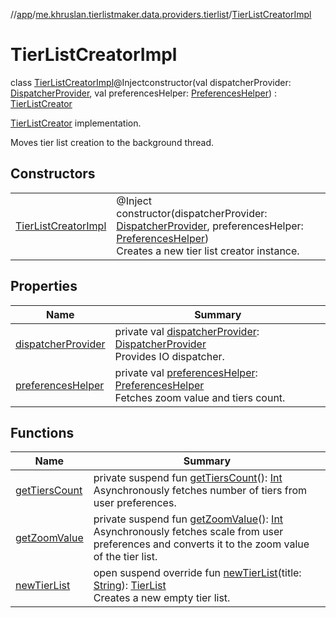 //[app](../../../index.md)/[me.khruslan.tierlistmaker.data.providers.tierlist](../index.md)/[TierListCreatorImpl](index.md)

# TierListCreatorImpl

class [TierListCreatorImpl](index.md)@Injectconstructor(val dispatcherProvider: [DispatcherProvider](../../me.khruslan.tierlistmaker.data.providers.dispatchers/-dispatcher-provider/index.md), val preferencesHelper: [PreferencesHelper](../../me.khruslan.tierlistmaker.data.providers.database/-preferences-helper/index.md)) : [TierListCreator](../-tier-list-creator/index.md)

[TierListCreator](../-tier-list-creator/index.md) implementation.

Moves tier list creation to the background thread.

## Constructors

| | |
|---|---|
| [TierListCreatorImpl](-tier-list-creator-impl.md) | @Inject<br>constructor(dispatcherProvider: [DispatcherProvider](../../me.khruslan.tierlistmaker.data.providers.dispatchers/-dispatcher-provider/index.md), preferencesHelper: [PreferencesHelper](../../me.khruslan.tierlistmaker.data.providers.database/-preferences-helper/index.md))<br>Creates a new tier list creator instance. |

## Properties

| Name | Summary |
|---|---|
| [dispatcherProvider](dispatcher-provider.md) | private val [dispatcherProvider](dispatcher-provider.md): [DispatcherProvider](../../me.khruslan.tierlistmaker.data.providers.dispatchers/-dispatcher-provider/index.md)<br>Provides IO dispatcher. |
| [preferencesHelper](preferences-helper.md) | private val [preferencesHelper](preferences-helper.md): [PreferencesHelper](../../me.khruslan.tierlistmaker.data.providers.database/-preferences-helper/index.md)<br>Fetches zoom value and tiers count. |

## Functions

| Name | Summary |
|---|---|
| [getTiersCount](get-tiers-count.md) | private suspend fun [getTiersCount](get-tiers-count.md)(): [Int](https://kotlinlang.org/api/latest/jvm/stdlib/kotlin/-int/index.html)<br>Asynchronously fetches number of tiers from user preferences. |
| [getZoomValue](get-zoom-value.md) | private suspend fun [getZoomValue](get-zoom-value.md)(): [Int](https://kotlinlang.org/api/latest/jvm/stdlib/kotlin/-int/index.html)<br>Asynchronously fetches scale from user preferences and converts it to the zoom value of the tier list. |
| [newTierList](new-tier-list.md) | open suspend override fun [newTierList](new-tier-list.md)(title: [String](https://kotlinlang.org/api/latest/jvm/stdlib/kotlin/-string/index.html)): [TierList](../../me.khruslan.tierlistmaker.data.models.tierlist/-tier-list/index.md)<br>Creates a new empty tier list. |
